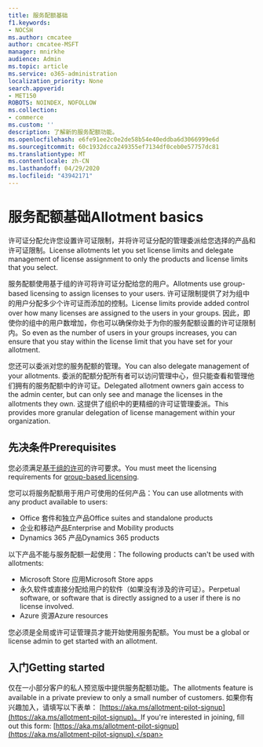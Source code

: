 ```yaml
---
title: 服务配额基础
f1.keywords:
- NOCSH
ms.author: cmcatee
author: cmcatee-MSFT
manager: mnirkhe
audience: Admin
ms.topic: article
ms.service: o365-administration
localization_priority: None
search.appverid:
- MET150
ROBOTS: NOINDEX, NOFOLLOW
ms.collection:
- commerce
ms.custom: ''
description: 了解新的服务配额功能。
ms.openlocfilehash: e6fe91ee2c0e2de58b54e40eddba6d3066999e6d
ms.sourcegitcommit: 60c1932dcca249355ef7134df0ceb0e57757dc81
ms.translationtype: MT
ms.contentlocale: zh-CN
ms.lasthandoff: 04/29/2020
ms.locfileid: "43942171"
---
```

# <a name="allotment-basics"></a><span data-ttu-id="282c2-103">服务配额基础</span><span class="sxs-lookup"><span data-stu-id="282c2-103">Allotment basics</span></span>

<span data-ttu-id="282c2-104">许可证分配允许您设置许可证限制，并将许可证分配的管理委派给您选择的产品和许可证限制。</span><span class="sxs-lookup"><span data-stu-id="282c2-104">License allotments let you set license limits and delegate management of license assignment to only the products and license limits that you select.</span></span>

<span data-ttu-id="282c2-105">服务配额使用基于组的许可将许可证分配给您的用户。</span><span class="sxs-lookup"><span data-stu-id="282c2-105">Allotments use group-based licensing to assign licenses to your users.</span></span> <span data-ttu-id="282c2-106">许可证限制提供了对为组中的用户分配多少个许可证而添加的控制。</span><span class="sxs-lookup"><span data-stu-id="282c2-106">License limits provide added control over how many licenses are assigned to the users in your groups.</span></span> <span data-ttu-id="282c2-107">因此，即使你的组中的用户数增加，你也可以确保你处于为你的服务配额设置的许可证限制内。</span><span class="sxs-lookup"><span data-stu-id="282c2-107">So even as the number of users in your groups increases, you can ensure that you stay within the license limit that you have set for your allotment.</span></span>

<span data-ttu-id="282c2-108">您还可以委派对您的服务配额的管理。</span><span class="sxs-lookup"><span data-stu-id="282c2-108">You can also delegate management of your allotments.</span></span> <span data-ttu-id="282c2-109">委派的配额分配所有者可以访问管理中心，但只能查看和管理他们拥有的服务配额中的许可证。</span><span class="sxs-lookup"><span data-stu-id="282c2-109">Delegated allotment owners gain access to the admin center, but can only see and manage the licenses in the allotments they own.</span></span> <span data-ttu-id="282c2-110">这提供了组织中的更精细的许可证管理委派。</span><span class="sxs-lookup"><span data-stu-id="282c2-110">This provides more granular delegation of license management within your organization.</span></span>

## <a name="prerequisites"></a><span data-ttu-id="282c2-111">先决条件</span><span class="sxs-lookup"><span data-stu-id="282c2-111">Prerequisites</span></span>

<span data-ttu-id="282c2-112">您必须满足[基于组的许可](https://docs.microsoft.com/azure/active-directory/fundamentals/active-directory-licensing-whatis-azure-portal#licensing-requirements)的许可要求。</span><span class="sxs-lookup"><span data-stu-id="282c2-112">You must meet the licensing requirements for [group-based licensing](https://docs.microsoft.com/azure/active-directory/fundamentals/active-directory-licensing-whatis-azure-portal#licensing-requirements).</span></span>

<span data-ttu-id="282c2-113">您可以将服务配额用于用户可使用的任何产品：</span><span class="sxs-lookup"><span data-stu-id="282c2-113">You can use allotments with any product available to users:</span></span>

- <span data-ttu-id="282c2-114">Office 套件和独立产品</span><span class="sxs-lookup"><span data-stu-id="282c2-114">Office suites and standalone products</span></span>
- <span data-ttu-id="282c2-115">企业和移动产品</span><span class="sxs-lookup"><span data-stu-id="282c2-115">Enterprise and Mobility products</span></span>
- <span data-ttu-id="282c2-116">Dynamics 365 产品</span><span class="sxs-lookup"><span data-stu-id="282c2-116">Dynamics 365 products</span></span>

<span data-ttu-id="282c2-117">以下产品不能与服务配额一起使用：</span><span class="sxs-lookup"><span data-stu-id="282c2-117">The following products can't be used with allotments:</span></span>

- <span data-ttu-id="282c2-118">Microsoft Store 应用</span><span class="sxs-lookup"><span data-stu-id="282c2-118">Microsoft Store apps</span></span>
- <span data-ttu-id="282c2-119">永久软件或直接分配给用户的软件（如果没有涉及的许可证）。</span><span class="sxs-lookup"><span data-stu-id="282c2-119">Perpetual software, or software that is directly assigned to a user if there is no license involved.</span></span>
- <span data-ttu-id="282c2-120">Azure 资源</span><span class="sxs-lookup"><span data-stu-id="282c2-120">Azure resources</span></span>

<span data-ttu-id="282c2-121">您必须是全局或许可证管理员才能开始使用服务配额。</span><span class="sxs-lookup"><span data-stu-id="282c2-121">You must be a global or license admin to get started with an allotment.</span></span>

## <a name="getting-started"></a><span data-ttu-id="282c2-122">入门</span><span class="sxs-lookup"><span data-stu-id="282c2-122">Getting started</span></span>

<span data-ttu-id="282c2-123">仅在一小部分客户的私人预览版中提供服务配额功能。</span><span class="sxs-lookup"><span data-stu-id="282c2-123">The allotments feature is available in a private preview to only a small number of customers.</span></span> <span data-ttu-id="282c2-124">如果你有兴趣加入，请填写以下表单： [https://aka.ms/allotment-pilot-signup](https://aka.ms/allotment-pilot-signup)。</span><span class="sxs-lookup"><span data-stu-id="282c2-124">If you're interested in joining, fill out this form: [https://aka.ms/allotment-pilot-signup](https://aka.ms/allotment-pilot-signup).</span></span>
